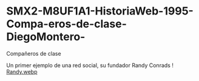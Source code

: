# SMX2-M8UF1A1-HistoriaWeb-1995-Compa-eros-de-clase-DiegoMontero-

Compañeros de clase

Un primer ejemplo de una red social, su fundador Randy Conrads 
! [Randy.webp](https://github.com/DiegooMonteroo/SMX2-M8UF1A1-HistoriaWeb-1995-Compa-eros-de-clase-DiegoMontero-/blob/main/Randy.webp)